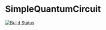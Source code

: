 # SimpleQuantumCircuit

[![Build Status](https://github.com/malaydasat@gmail.com/SimpleQuantumCircuit.jl/actions/workflows/CI.yml/badge.svg?branch=main)](https://github.com/malaydasat@gmail.com/SimpleQuantumCircuit.jl/actions/workflows/CI.yml?query=branch%3Amain)
